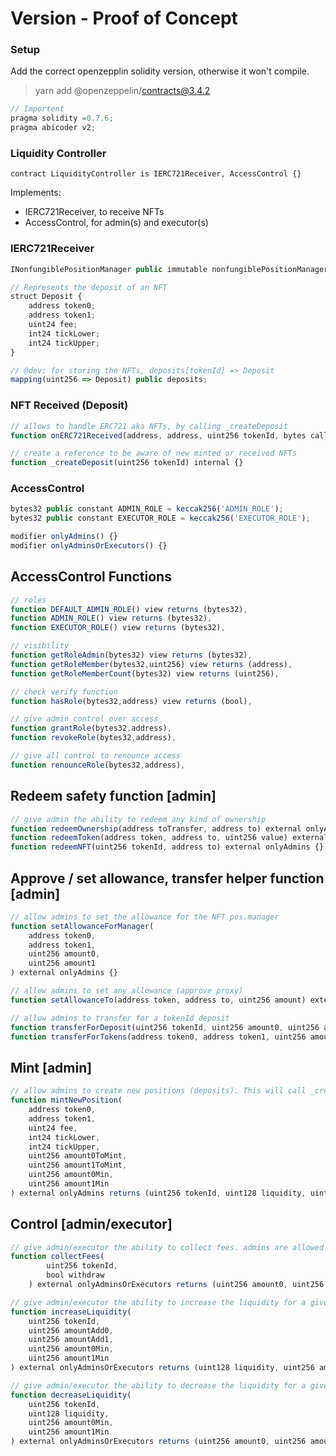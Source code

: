 # Version - Proof of Concept

### Setup

Add the correct openzepplin solidity version, otherwise it won't compile.

> yarn add @openzeppelin/contracts@3.4.2

```js
// Importent
pragma solidity =0.7.6;
pragma abicoder v2;
```

### Liquidity Controller

`contract LiquidityController is IERC721Receiver, AccessControl {}`

Implements:

-   IERC721Receiver, to receive NFTs
-   AccessControl, for admin(s) and executor(s)

### IERC721Receiver

```js
INonfungiblePositionManager public immutable nonfungiblePositionManager;

// Represents the deposit of an NFT
struct Deposit {
    address token0;
    address token1;
    uint24 fee;
    int24 tickLower;
    int24 tickUpper;
}

// @dev: for storing the NFTs, deposits[tokenId] => Deposit
mapping(uint256 => Deposit) public deposits;
```

### NFT Received (Deposit)

```js
// allows to handle ERC721 aka NFTs, by calling _createDeposit
function onERC721Received(address, address, uint256 tokenId, bytes calldata) external override returns (bytes4) {}

// create a reference to be aware of new minted or received NFTs
function _createDeposit(uint256 tokenId) internal {}
```

### AccessControl

```js
bytes32 public constant ADMIN_ROLE = keccak256('ADMIN_ROLE');
bytes32 public constant EXECUTOR_ROLE = keccak256('EXECUTOR_ROLE');

modifier onlyAdmins() {}
modifier onlyAdminsOrExecutors() {}
```

## AccessControl Functions

```js
// roles
function DEFAULT_ADMIN_ROLE() view returns (bytes32),
function ADMIN_ROLE() view returns (bytes32),
function EXECUTOR_ROLE() view returns (bytes32),

// visibility
function getRoleAdmin(bytes32) view returns (bytes32),
function getRoleMember(bytes32,uint256) view returns (address),
function getRoleMemberCount(bytes32) view returns (uint256),

// check verify function
function hasRole(bytes32,address) view returns (bool),

// give admin control over access
function grantRole(bytes32,address),
function revokeRole(bytes32,address),

// give all control to renounce access
function renounceRole(bytes32,address),
```

## Redeem safety function [admin]

```js
// give admin the ability to redeem any kind of ownership
function redeemOwnership(address toTransfer, address to) external onlyAdmins {}
function redeemToken(address token, address to, uint256 value) external onlyAdmins {}
function redeemNFT(uint256 tokenId, address to) external onlyAdmins {}
```

## Approve / set allowance, transfer helper function [admin]

```js
// allow admins to set the allowance for the NFT pos.manager
function setAllowanceForManager(
    address token0,
    address token1,
    uint256 amount0,
    uint256 amount1
) external onlyAdmins {}

// allow admins to set any allowance (approve proxy)
function setAllowanceTo(address token, address to, uint256 amount) external onlyAdmins {}

// allow admins to transfer for a tokenId deposit
function transferForDeposit(uint256 tokenId, uint256 amount0, uint256 amount1) external onlyAdmins {}
function transferForTokens(address token0, address token1, uint256 amount0, uint256 amount1) public onlyAdmins {}
```

## Mint [admin]

```js
// allow admins to create new positions (deposits). This will call _createDeposit
function mintNewPosition(
    address token0,
    address token1,
    uint24 fee,
    int24 tickLower,
    int24 tickUpper,
    uint256 amount0ToMint,
    uint256 amount1ToMint,
    uint256 amount0Min,
    uint256 amount1Min
) external onlyAdmins returns (uint256 tokenId, uint128 liquidity, uint256 amount0, uint256 amount1) {}
```

## Control [admin/executor]

```js
// give admin/executor the ability to collect fees. admins are allowed to withdraw.
function collectFees(
		uint256 tokenId,
		bool withdraw
	) external onlyAdminsOrExecutors returns (uint256 amount0, uint256 amount1) {}

// give admin/executor the ability to increase the liquidity for a given tokenId (NFT)
function increaseLiquidity(
    uint256 tokenId,
    uint256 amountAdd0,
    uint256 amountAdd1,
    uint256 amount0Min,
    uint256 amount1Min
) external onlyAdminsOrExecutors returns (uint128 liquidity, uint256 amount0, uint256 amount1) {}

// give admin/executor the ability to decrease the liquidity for a given tokenId (NFT)
function decreaseLiquidity(
    uint256 tokenId,
    uint128 liquidity,
    uint256 amount0Min,
    uint256 amount1Min
) external onlyAdminsOrExecutors returns (uint256 amount0, uint256 amount1) {}
```
